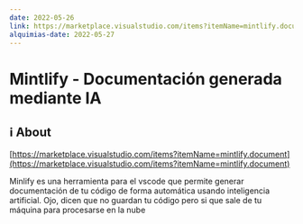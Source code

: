 ```yaml
---
date: 2022-05-26
link: https://marketplace.visualstudio.com/items?itemName=mintlify.document
alquimias-date: 2022-05-27
---
```


# Mintlify - Documentación generada mediante IA

## ℹ️ About

[https://marketplace.visualstudio.com/items?itemName=mintlify.document](https://marketplace.visualstudio.com/items?itemName=mintlify.document)

Minlify es una herramienta para el vscode que permite generar documentación de tu código de forma automática usando inteligencia artificial. Ojo, dicen que no guardan tu código pero si que sale de tu máquina para procesarse en la nube



